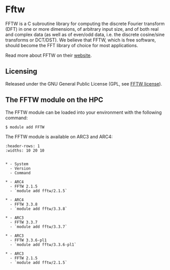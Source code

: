 # Fftw

FFTW is a C subroutine library for computing the discrete Fourier transform (DFT) in one or more dimensions, of arbitrary input size, and of both real and complex data (as well as of even/odd data, i.e. the discrete cosine/sine transforms or DCT/DST). We believe that FFTW, which is free software, should become the FFT library of choice for most applications.



Read more about FFTW on their [website](https://www.fftw.org/).





## Licensing 

Released under the GNU General Public License (GPL, see [FFTW license](https://www.fftw.org/doc/License-and-Copyright.html)).



## The FFTW module on the HPC

The FFTW module can be loaded into your environment with the following command:

```bash
$ module add FFTW
```

The FFTW module is available on ARC3 and ARC4:

```{list-table}
:header-rows: 1
:widths: 10 20 10


* - System
  - Version
  - Command

* - ARC4
  - FFTW 2.1.5
  - `module add fftw/2.1.5`

* - ARC4
  - FFTW 3.3.8
  - `module add fftw/3.3.8`

* - ARC3
  - FFTW 3.3.7
  - `module add fftw/3.3.7`

* - ARC3
  - FFTW 3.3.6-pl1
  - `module add fftw/3.3.6-pl1`

* - ARC3
  - FFTW 2.1.5
  - `module add fftw/2.1.5`

```